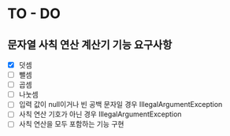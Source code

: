 # TO - DO
## 문자열 사칙 연산 계산기 기능 요구사항
- [x] 덧셈
- [ ] 뺄셈
- [ ] 곱셈
- [ ] 나눗셈
- [ ] 입력 값이 null이거나 빈 공백 문자일 경우 IllegalArgumentException
- [ ] 사칙 연산 기호가 아닌 경우 IllegalArgumentException
- [ ] 사칙 연산을 모두 포함하는 기능 구현
